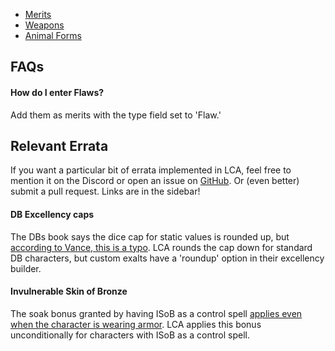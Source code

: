 - [Merits](./merits.md)
- [Weapons](./weapons.md)
- [Animal Forms](./forms.md)

## FAQs

#### How do I enter Flaws?

Add them as merits with the type field set to 'Flaw.'

## Relevant Errata

If you want a particular bit of errata implemented in LCA, feel free to mention it on the Discord or open an issue on [GitHub](https://github.com/makzu/lotcastingatemi/issues). Or (even better) submit a pull request. Links are in the sidebar!

#### DB Excellency caps

The DBs book says the dice cap for static values is rounded up, but [according to Vance, this is a typo](http://forum.theonyxpath.com/forum/main-category/exalted/1069023-ask-the-devs?p=1275486#post1275486). LCA rounds the cap down for standard DB characters, but custom exalts have a 'roundup' option in their excellency builder.

#### Invulnerable Skin of Bronze

The soak bonus granted by having ISoB as a control spell [applies even when the character is wearing armor](http://forum.theonyxpath.com/forum/main-category/exalted/1069023-ask-the-devs?p=1187120#post1187120). LCA applies this bonus unconditionally for characters with ISoB as a control spell.
